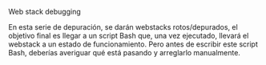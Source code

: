 Web stack debugging

En esta serie de depuración, se darán webstacks rotos/depurados, el objetivo final es llegar a un script Bash que, una vez ejecutado, llevará el webstack a un estado de funcionamiento. Pero antes de escribir este script Bash, deberías averiguar qué está pasando y arreglarlo manualmente.